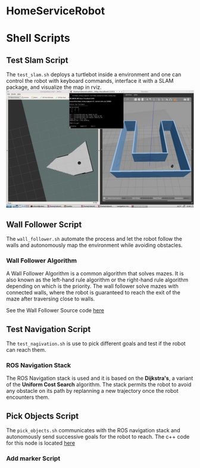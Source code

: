 # HomeServiceRobot


# Shell Scripts

## Test Slam Script
The `test_slam.sh` deploys a turtlebot inside  a environment  and one can control the robot with keyboard commands,
interface it with a SLAM package, and visualize the map in rviz.
![test_slam_images](./misc/test_slam_image.png)

## Wall Follower Script
The `wall_follower.sh` automate the process and let the robot follow the walls and autonomously map the environment while avoiding obstacles.

### Wall Follower Algorithm
A Wall Follower Algorithm is a common algorithm that solves mazes. It is also known as the left-hand rule algorithm or the right-hand rule algorithm
depending on which is the priority. The wall follower solve mazes with connected walls, where the robot is guaranteed to reach the exit of the maze
after traversing close to walls.

See the Wall Follower Source code [here](./wall_follower/src/wall_follower.cpp)

## Test Navigation Script

The `test_nagivation.sh` is use to pick different goals and test if the robot can reach them. 

### ROS Navigation Stack
The ROS Navigation stack is used and it is based on the **Dijkstra's**, a variant of the **Uniform Cost Search** algorithm.
The stack permits the robot to avoid any obstacle on its path by replanning a new trajectory once the robot encounters them.

## Pick Objects Script
The `pick_objects.sh` communicates with the ROS navigation stack and autonomously send  successive goals for the robot to reach.
The c++ code  for this node is located [here](./pick_objects/src/pick_objects.cpp)

### Add marker Script

